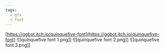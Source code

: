 ```yaml
---
tags:
  - gfx
  - font
---
```

[https://ggbot.itch.io/quinquefive-font](https://ggbot.itch.io/quinquefive-font)
![[quinquefive font 1.png]]
![[quinquefive font 2.png]]
![[quinquefive font 3.png]]